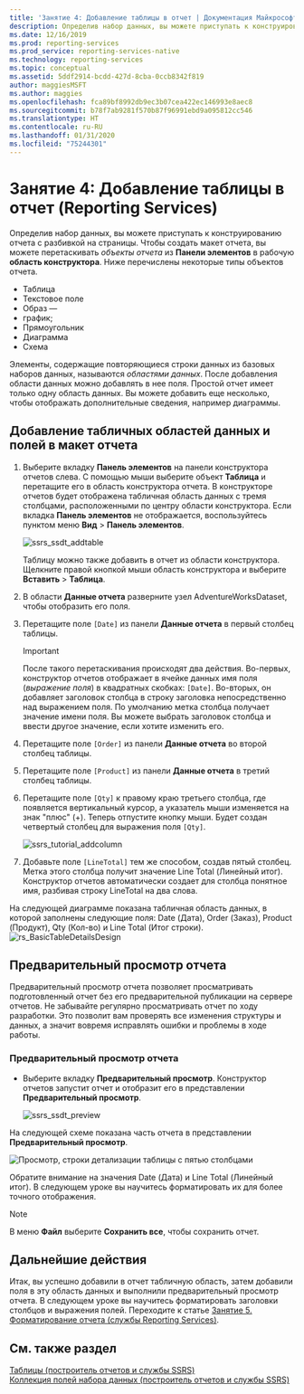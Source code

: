 ```yaml
---
title: 'Занятие 4: Добавление таблицы в отчет | Документация Майкрософт'
description: Определив набор данных, вы можете приступать к конструированию отчета с разбивкой на страницы. Чтобы создать макет отчета, вы перетаскивайте объекты отчета из панели элементов в область конструктора.
ms.date: 12/16/2019
ms.prod: reporting-services
ms.prod_service: reporting-services-native
ms.technology: reporting-services
ms.topic: conceptual
ms.assetid: 5ddf2914-bcdd-427d-8cba-0ccb8342f819
author: maggiesMSFT
ms.author: maggies
ms.openlocfilehash: fca89bf8992db9ec3b07cea422ec146993e8aec8
ms.sourcegitcommit: b78f7ab9281f570b87f96991ebd9a095812cc546
ms.translationtype: HT
ms.contentlocale: ru-RU
ms.lasthandoff: 01/31/2020
ms.locfileid: "75244301"
---
```

# <a name="lesson-4-add-a-table-to-the-report-reporting-services"></a>Занятие 4: Добавление таблицы в отчет (Reporting Services)

Определив набор данных, вы можете приступать к конструированию отчета с разбивкой на страницы. Чтобы создать макет отчета, вы можете перетаскивать *объекты отчета* из **Панели элементов** в рабочую **область конструктора**. Ниже перечислены некоторые типы объектов отчета.

- Таблица
- Текстовое поле
- Образ —
- график;
- Прямоугольник
- Диаграмма
- Схема

Элементы, содержащие повторяющиеся строки данных из базовых наборов данных, называются *областями данных*. После добавления области данных можно добавлять в нее поля. Простой отчет имеет только одну область данных. Вы можете добавить еще несколько, чтобы отображать дополнительные сведения, например диаграммы.

## <a name="add-a-table-data-region-and-fields-to-a-report-layout"></a>Добавление табличных областей данных и полей в макет отчета

1. Выберите вкладку **Панель элементов** на панели конструктора отчетов слева. С помощью мыши выберите объект **Таблица** и перетащите его в область конструктора отчета. В конструкторе отчетов будет отображена табличная область данных с тремя столбцами, расположенными по центру области конструктора. Если вкладка **Панель элементов** не отображается, воспользуйтесь пунктом меню **Вид** > **Панель элементов**.

    ![ssrs_ssdt_addtable](media/ssrs-ssdt-addtable.png)

    Таблицу можно также добавить в отчет из области конструктора. Щелкните правой кнопкой мыши область конструктора и выберите **Вставить** > **Таблица**.

2. В области **Данные отчета** разверните узел AdventureWorksDataset, чтобы отобразить его поля.

3. Перетащите поле `[Date]` из панели **Данные отчета** в первый столбец таблицы.

    > [!IMPORTANT]
    > После такого перетаскивания происходят два действия. Во-первых, конструктор отчетов отображает в ячейке данных имя поля (*выражение поля*) в квадратных скобках: `[Date]`. Во-вторых, он добавляет заголовок столбца в строку заголовка непосредственно над выражением поля. По умолчанию метка столбца получает значение имени поля. Вы можете выбрать заголовок столбца и ввести другое значение, если хотите изменить его.

4. Перетащите поле `[Order]` из панели **Данные отчета** во второй столбец таблицы.

5. Перетащите поле `[Product]` из панели **Данные отчета** в третий столбец таблицы.

6. Перетащите поле `[Qty]` к правому краю третьего столбца, где появляется вертикальный курсор, а указатель мыши изменяется на знак "плюс" (+). Теперь отпустите кнопку мыши. Будет создан четвертый столбец для выражения поля `[Qty]`.

    ![ssrs_tutorial_addcolumn](media/ssrs-tutorial-addcolumn.png)

7. Добавьте поле `[LineTotal]` тем же способом, создав пятый столбец. Метка этого столбца получит значение Line Total (Линейный итог). Конструктор отчетов автоматически создает для столбца понятное имя, разбивая строку LineTotal на два слова.

На следующей диаграмме показана табличная область данных, в которой заполнены следующие поля: Date (Дата), Order (Заказ), Product (Продукт), Qty (Кол-во) и Line Total (Итог строки).
![rs_BasicTableDetailsDesign](media/rs-basictabledetailsdesign.png)

## <a name="preview-your-report"></a>Предварительный просмотр отчета

Предварительный просмотр отчета позволяет просматривать подготовленный отчет без его предварительной публикации на сервере отчетов. Не забывайте регулярно просматривать отчет по ходу разработки. Это позволит вам проверять все изменения структуры и данных, а значит вовремя исправлять ошибки и проблемы в ходе работы.

### <a name="to-preview-a-report"></a>Предварительный просмотр отчета

- Выберите вкладку **Предварительный просмотр**. Конструктор отчетов запустит отчет и отобразит его в представлении **Предварительный просмотр**.

    ![ssrs_ssdt_preview](media/ssrs-ssdt-preview.png)

На следующей схеме показана часть отчета в представлении **Предварительный просмотр**.

   ![Просмотр, строки детализации таблицы с пятью столбцами](media/rs-basictabledetailspreview.png "Просмотр, строки детализации таблицы с пятью столбцами")

Обратите внимание на значения Date (Дата) и Line Total (Линейный итог). В следующем уроке вы научитесь форматировать их для более точного отображения.

> [!NOTE]
> В меню **Файл** выберите **Сохранить все**, чтобы сохранить отчет.

## <a name="next-steps"></a>Дальнейшие действия

Итак, вы успешно добавили в отчет табличную область, затем добавили поля в эту область данных и выполнили предварительный просмотр отчета. В следующем уроке вы научитесь форматировать заголовки столбцов и выражения полей. Переходите к статье [Занятие 5. Форматирование отчета (службы Reporting Services)](lesson-5-formatting-a-report-reporting-services.md).
  
## <a name="see-also"></a>См. также раздел

[Таблицы (построитель отчетов и службы SSRS)](report-design/tables-report-builder-and-ssrs.md)  
[Коллекция полей набора данных (построитель отчетов и службы SSRS)](report-data/dataset-fields-collection-report-builder-and-ssrs.md)  
